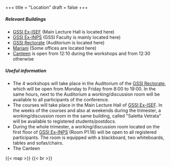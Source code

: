 +++
title = "Location"
draft = false
+++
##### **Relevant Buildings**
* [GSSI Ex-ISEF](https://www.google.com/maps/dir//GSSI+-+Gran+Sasso+Science+Institute/@42.3448045,13.3960726) (Main Lecture Hall is located here)
* [GSSI Ex-INPS](https://www.google.com/maps/dir//Gran+Sasso+Science+Institute+(Ex-INPS+Building)/@42.3452616,13.3175938) (GSSI Faculty is mainly located here) 
* [GSSI Rectorate](https://www.google.com/maps/dir//Rettorato+GSSI+-+Palazzo+ex+GIL/@42.3442241,13.3968818) (Auditorium is located here)
* [Mariani](https://www.google.com/maps/dir//GSSI+-+Mariani,+Viale+Francesco+Crispi,+3,+67100+L'Aquila+AQ,+Italy/@42.3448588,13.3965379) (Some offices are located here)
* [Canteen](https://www.google.com/maps/dir//Mensa+Consiglio+Regionale+d'Abruzzo/@42.3452024,13.3963741) is open from 12:10 during the workshops and from 12:30 otherwise

##### **Useful information**

* The 4 workshops will take place in the Auditorium of the [GSSI Rectorate](https://www.google.com/maps/dir//Rettorato+GSSI+-+Palazzo+ex+GIL/@42.3442241,13.3968818), which will be open from Monday to Friday from 8:00 to 19:00. In the same hours, next to the Auditorium a working/discussion room will be available to all participants of the conference.
* The courses will take place in the Main Lecture Hall of [GSSI Ex-ISEF](https://www.google.com/maps/dir//GSSI+-+Gran+Sasso+Science+Institute/@42.3448045,13.3960726). In the weeks of the courses and also at weekends during the trimester, a working/discussion room in the same building, called "Saletta Vetrata" will be available to registered students/postdocs. 
* During the whole trimester, a working/discussion room located on the first floor of [GSSI Ex-INPS](https://www.google.com/maps/dir//Gran+Sasso+Science+Institute+(Ex-INPS+Building)/@42.3452616,13.3175938) (Room P1.16) will be open to all registered participants. The room is equipped with a blackboard, two whiteboards, tables and sofas/chairs. 
* The Canteen 



{{< map >}}
{{< br >}}

